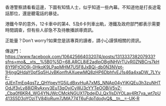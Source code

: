 香港警察請看看這邊，下圖有知情人士，似乎知道一些內幕。不知道他是打長途電話那位，還是聽電話的暴徒。

港鐵今早的意外，12卡車中的第4、5及6卡列車出軌，港鐵及政府部門都表示需要時間調查，但有些人卻急不及待散播誤導資訊。

正能量？Don’t worry?如果您是該專頁的讀者，請小心謹慎相關的資訊。

傳送門：
https://www.facebook.com/106425664032074/posts/131333738207933?sfns=mo&__xts__%5B0%5D=68.ARCL8iE2adIpOBglNHVrTUvR0ZNBCrs7kH8Yf9FtOIO9j-0HkoK9LPapMHM7U5F8JxBQi-db0N3NVpt-1HjngQHdaY0pfSq5HJvBKonfhAXuewMQ8zHP6DbhfvEJ1s46a4xaDW_7LYyF-dJEnTmEq4qsTz_QHYpevYG5iLdBxvHuA7xMS_NNAp04yYiKiQEu3h3zuNHTOdJf3vLy88jDRvAxvy3Eu13qOyiCyWJ3cYYTeOOBjV5vZ-_Cba0f6KR4_WG4YNJWcCMckNGUX17bdejDJ_Qx1IsDiYOLav4Rt7ya_wt7pU413S5D3oYOziTV84IoRum7JMA774T6uFdpTdodyQ&__tn__=-UK-R

